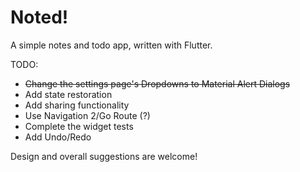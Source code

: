 # Noted!

A simple notes and todo app, written with Flutter.

TODO:
- ~~Change the settings page's Dropdowns to Material Alert Dialogs~~
- Add state restoration
- Add sharing functionality
- Use Navigation 2/Go Route (?)
- Complete the widget tests
- Add Undo/Redo

Design and overall suggestions are welcome!
